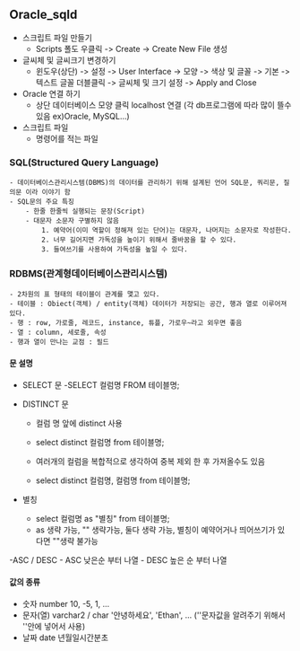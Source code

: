 ## Oracle_sqld 

 - 스크립트 파일 만들기
    - Scripts 폴도 우클릭 -> Create -> Create New File 생성
 - 글씨체 및 글씨크기 변경하기
    - 윈도우(상단) -> 설정 -> User Interface -> 모양 -> 색상 및 글꼴 -> 기본 -> 텍스트 글꼴 더블클릭 -> 글씨체 및  크기 설정 -> Apply and Close 
 - Oracle 연결 하기 
    - 상단 데이터베이스 모양 클릭 localhost 연결 (각 db프로그램에 따라 많이 뜰수 있음 ex)Oracle, MySQL...)
 - 스크립트 파일
    - 명령어를 적는 파일

 ### SQL(Structured Query Language)
    - 데이터베이스관리시스템(DBMS)의 데이터를 관리하기 위해 설계된 언어 SQL문, 쿼리문, 질의문 이라 이야기 함
    - SQL문의 주요 특징
        - 한줄 한줄씩 실행되는 문장(Script)
        - 대문자 소문자 구별하지 않음
            1. 예약어(이미 역할이 정해져 있는 단어)는 대문자, 나머지는 소문자로 작성한다.
            2. 너무 길어지면 가독성을 높이기 위해서 줄바꿈을 할 수 있다.
            3. 들여쓰기를 사용하여 가독성을 높일 수 있다.

### RDBMS(관계형데이터베이스관리시스템)
    - 2차원의 표 형태의 테이블이 관계를 맻고 있다.
    - 테이블 : Obiect(객체) / entity(객체) 데이터가 저장되는 공간, 행과 열로 이루어져 있다.
    - 행 : row, 가로줄, 레코드, instance, 튜플, 가로우~라고 외우면 좋음
    - 열 : column, 세로줄, 속성
    - 행과 열이 만나는 교점 : 필드

#### 문 설명
   - SELECT 문
      -SELECT 컬럼명 FROM 테이블명;
   
   - DISTINCT 문
      - 컬럼 명 앞에 distinct 사용
      - select distinct 컬럼명 from 테이블명;
      
      - 여러개의 컬럼을 복합적으로 생각하여 중복 제외 한 후 가져올수도 있음
      - select distinct 컬럼명, 컬럼명 from 테이블명;

   - 별칭
      - select 컬럼명 as "별칭" from 테이블명;
      - as 생략 가능, "" 생략가능, 둘다 생략 가능, 별칭이 예약어거나 띄어쓰기가 있다면 ""생략 불가능
   
   -ASC / DESC
      - ASC 낮은순 부터 나열
      - DESC 높은 순 부터 나열

#### 값의 종류
   - 숫자     number             10, -5, 1, ... 
   - 문자(열) varchar2 / char    '안녕하세요', 'Ethan', ... (''문자값을 알려주기 위해서 ''안에 넣어서 사용)
   - 날짜     date               년월일시간분초
